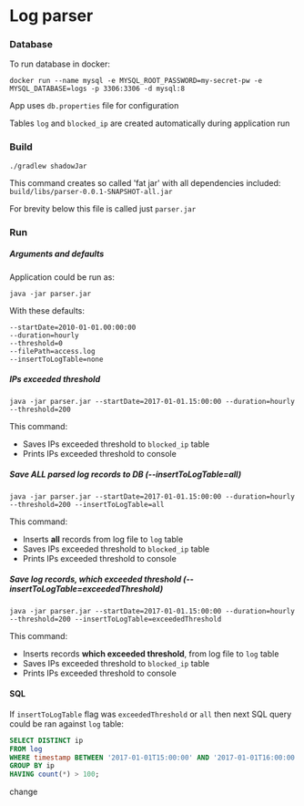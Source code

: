 # Log parser

### Database

To run database in docker:

    docker run --name mysql -e MYSQL_ROOT_PASSWORD=my-secret-pw -e MYSQL_DATABASE=logs -p 3306:3306 -d mysql:8

App uses `db.properties` file for configuration

Tables `log` and `blocked_ip` are created automatically during application run

### Build

`./gradlew shadowJar`

This command creates so called 'fat jar' with all dependencies included: `build/libs/parser-0.0.1-SNAPSHOT-all.jar`

For brevity below this file is called just `parser.jar`

### Run 

##### Arguments and defaults
Application could be run as:
    
    java -jar parser.jar
    
With these defaults:
```
--startDate=2010-01-01.00:00:00
--duration=hourly
--threshold=0
--filePath=access.log
--insertToLogTable=none
```

##### IPs exceeded threshold

    java -jar parser.jar --startDate=2017-01-01.15:00:00 --duration=hourly --threshold=200

This command:
- Saves IPs exceeded threshold to `blocked_ip` table
- Prints IPs exceeded threshold to console

##### Save ALL parsed log records  to  DB (--insertToLogTable=all)

    java -jar parser.jar --startDate=2017-01-01.15:00:00 --duration=hourly --threshold=200 --insertToLogTable=all

This command:
- Inserts **all** records from log file to `log` table
- Saves IPs exceeded threshold to `blocked_ip` table
- Prints IPs exceeded threshold to console

##### Save log records, which exceeded threshold (--insertToLogTable=exceededThreshold)

    java -jar parser.jar --startDate=2017-01-01.15:00:00 --duration=hourly --threshold=200 --insertToLogTable=exceededThreshold

This command:
- Inserts records **which exceeded threshold**, from log file to `log` table
- Saves IPs exceeded threshold to `blocked_ip` table
- Prints IPs exceeded threshold to console

#### SQL

If `insertToLogTable` flag was `exceededThreshold` or `all` then next SQL query could be ran  against `log` table:

```sql
SELECT DISTINCT ip
FROM log
WHERE timestamp BETWEEN '2017-01-01T15:00:00' AND '2017-01-01T16:00:00'
GROUP BY ip
HAVING count(*) > 100;
```

change
